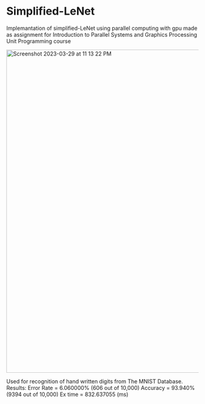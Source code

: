 # Simplified-LeNet 

Implemantation of simplified-LeNet using parallel computing with gpu made as assignment for Introduction to Parallel Systems and Graphics Processing Unit Programming course

<img width="847" alt="Screenshot 2023-03-29 at 11 13 22 PM" src="https://user-images.githubusercontent.com/58412297/228616497-f7e517fc-620a-4ece-8c1b-d54aab06bd9d.png">


Used for recognition of hand written digits from The MNIST Database.
Results:
Error Rate = 6.060000% (606 out of 10,000)
Accuracy = 93.940% (9394 out of 10,000)
Ex time = 832.637055 (ms) 
